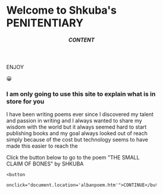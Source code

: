 <html lang="en">
<head>
<title>CSS Template</title>
<meta charset="utf-8">
<meta name="viewport" content="width=device-width, initial-scale=1">
<style>
* {
  box-sizing: border-box;
}

body {
  font-family: Arial, Helvetica, sans-serif;
}

/* Style the header */
header {
  background-color: #666;
  padding: 30px;
  text-align: center;
  font-size: 35px;
  color: white;
}

/* Create two columns/boxes that floats next to each other */
nav {
  float: left;
  width: 30%;
  height: 300px; /* only for demonstration, should be removed */
  background: #ccc;
  padding: 20px;
}

/* Style the list inside the menu */
nav ul {
  list-style-type: none;
  padding: 0;
}

article {
  float: left;
  padding: 20px;
  width: 70%;
  background-color: #f1f1f1;
  height: 300px; /* only for demonstration, should be removed */
}

/* Clear floats after the columns */
section::after {
  content: "";
  display: table;
  clear: both;
}

/* Style the footer */
footer {
  background-color: #777;
  padding: 10px;
  text-align: center;
  color: white;
}

/* Responsive layout - makes the two columns/boxes stack on top of each other instead of next to each other, on small screens */
@media (max-width: 600px) {
  nav, article {
    width: 100%;
    height: auto;
  }
}
</style>
</head>
<body>

<h1>Welcome to Shkuba's PENITENTIARY</h1>


<header>
  <h5>CONTENT</h5>
</header>

<section>
  <nav>
      ENJOY
      <p>&#128512;</p>
  </nav>
  
  <article>
    <h3>I am only going to use this site to explain what is in store for you </h3>
    <p>I have been writing poems ever since I discovered my talent and passion in writing and I always wanted to share my wisdom with the world but it always seemed hard to start publishing books and my goal always looked out of reach simply because of the cost but technology seems to have made this easier to reach the</p>
  </article>
</section>

<footer>
    <p>Click the button below to go to the poem "THE SMALL CLAIM OF BONES" by SHKUBA</p>

    <button
     onclick="document.location='albanpoem.htm'">CONTINUE</button>
</footer>

</body>
</html>
